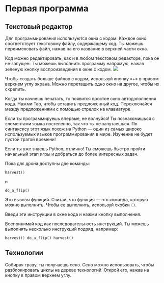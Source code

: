 # Первая программа
## Текстовый редактор
Для программирования используются окна с кодом. Каждое окно соответствует текстовому файлу, содержащему код.
Ты можешь переименовать файл, нажав на его название в верхней части окна.

Код можно редактировать, как и в любом текстовом редакторе, пока он не запущен.
Ты можешь выполнить программу напрямую, нажав зеленую кнопку воспроизведения в окне с кодом.
![](PlayButton50)

Чтобы создать больше файлов с кодом, используй кнопку «+» в правом верхнем углу экрана.
Можно перетащить одно окно на другое, чтобы их скрепить.

Когда ты начнешь печатать, то появится простое окно автодополнения кода.
Нажми Tab, чтобы вставить предложенный код.
Переключайся между предложениями с помощью стрелок на клавиатуре.

Если ты программируешь впервые, не волнуйся! Ты познакомишься с элементами языка постепенно, так что ты не запутаешься.
По синтаксису этот язык похож на Python — один из самых широко используемых языков программирования в мире. Изучение не будет пустой тратой времени!

Если ты уже знаешь Python, отлично! Ты сможешь быстро пройти начальный этап игры и добраться до более интересных задач.

Пока для дрона доступны две команды:

`harvest()`

и 

`do_a_flip()`

Это вызовы функций. Считай, что функция — это команда, которую можно выполнить. Чтобы ее выполнить, используй скобки `()`.

Введи эти инструкции в окне кода и нажми кнопку выполнения.

Воспринимай код как последовательность инструкций. Ты можешь выполнять несколько инструкций подряд, например:

`harvest()
do_a_flip()
harvest()`

## Технологии
Собирая траву, ты получаешь сено. Сено можно использовать, чтобы разблокировать циклы на дереве технологий. Открой его, нажав на кнопку в правом верхнем углу.
